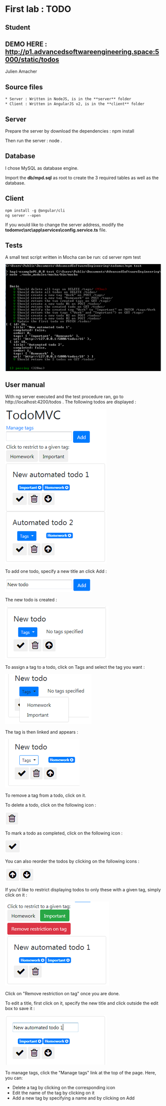 # First lab : TODO

## Student

## DEMO HERE : http://p1.advancedsoftwareengineering.space:5000/static/todos


Julien Amacher

## Source files

	* Server : Written in NodeJS, is in the **server** folder
	* Client : Written in AngularJS v2, is in the **client** folder

## Server

Prepare the server by download the dependencies :
	npm install

Then run the server :
	node .

## Database

I chose MySQL as database engine.

Import the **db/mpd.sql** as root to create the 3 required tables as well as the database.

## Client

	npm install -g @angular/cli
	ng server --open

If you would like to change the server address, modify the **todomvc\src\app\services\config.service.ts** file.

## Tests

A small test script written in Mocha can be run:
cd server
npm test

![Test procedure](img/mocha_tests.png)


## User manual

With ng server executed and the test procedure ran, go to http://localhost:4200/todos . The following todos are displayed :

![Todos](img/todos.png)

To add one todo, specify a new title an click Add :

![Add todo](img/addtodo.png)

The new todo is created :

![New todo](img/newtodo.png)

To assign a tag to a todo, click on Tags and select the tag you want :

![Select a tag](img/selecttag.png)

The tag is then linked and appears :

![Tag linked](img/taglinked.png)

To remove a tag from a todo, click on it.

To delete a todo, click on the following icon :

![Delete todo](img/delete_todo.png)

To mark a todo as completed, click on the following icon :

![Mark as completed](img/mark_todo_completed.png)

You can also reorder the todos by clicking on the following icons :

![Reorder todos](img/reorder_todo.png)

If you'd like to restrict displaying todos to only these with a given tag, simply click on it :

![Restrict to tag](img/restrict_to_tags.png)

Click on "Remove restriction on tag" once you are done.

To edit a title, first click on it, specify the new title and click outside the edit box to save it :

![Edit a todo title](img/edit_todo_title.png)

To manage tags, click the "Manage tags" link at the top of the page.
Here, you can:
* Delete a tag by clicking on the corresponding icon
* Edit the name of the tag by clicking on it
* Add a new tag by specifying a name and by clicking on Add


